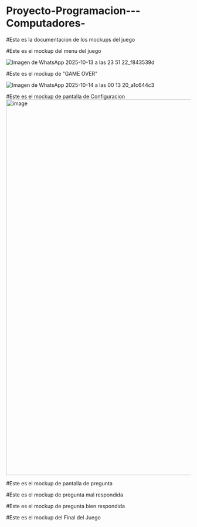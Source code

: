 # Proyecto-Programacion---Computadores-

#Esta es la documentacion de los mockups del juego


#Este es el mockup del menu del juego

![Imagen de WhatsApp 2025-10-13 a las 23 51 22_f843539d](https://github.com/user-attachments/assets/91b0d946-74b7-4041-91f4-23106f5b81f9)




#Este es el mockup de "GAME OVER"

![Imagen de WhatsApp 2025-10-14 a las 00 13 20_a1c644c3](https://github.com/user-attachments/assets/7fce6c28-7111-4343-abd4-7782ebdf5886)




#Este es el mockup de pantalla de Configuracion
<img width="1536" height="1024" alt="image" src="https://github.com/user-attachments/assets/9ebdde19-5e2e-4a8a-a8a7-dc641aa0c5d0" />




#Este es el mockup de pantalla de pregunta




#Este es el mockup de pregunta mal respondida




#Este es el mockup de pregunta bien respondida




#Este es el mockup del Final del Juego

